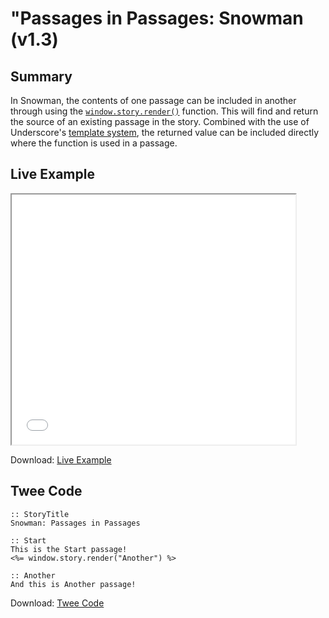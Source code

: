 # "Passages in Passages: Snowman (v1.3)

## Summary

In Snowman, the contents of one passage can be included in another through using the [`window.story.render()`](https://videlais.github.io/snowman/1/window_story/functions/render.html) function. This will find and return the source of an existing passage in the story. Combined with the use of Underscore's [template system](https://videlais.github.io/snowman/1/learning/template.html), the returned value can be included directly where the function is used in a passage.

## Live Example

<section>
<iframe src="snowman_passagesinpassages_example.html" height=400 width=90%></iframe>


Download: <a href="snowman_passagesinpassages_example.html" target="_blank">Live Example</a>
</section>

## Twee Code

```
:: StoryTitle
Snowman: Passages in Passages

:: Start
This is the Start passage!
<%= window.story.render("Another") %>

:: Another
And this is Another passage!

```

Download: <a href="snowman_passagesinpassages_twee.txt" target="_blank">Twee Code</a>
